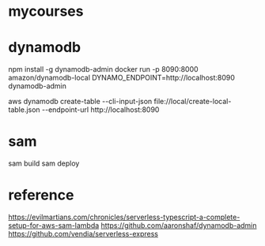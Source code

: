 # mycourses

# dynamodb

npm install -g dynamodb-admin
docker run -p 8090:8000 amazon/dynamodb-local
DYNAMO_ENDPOINT=http://localhost:8090 dynamodb-admin

aws dynamodb create-table --cli-input-json file://local/create-local-table.json --endpoint-url http://localhost:8090

# sam

sam build
sam deploy

# reference

https://evilmartians.com/chronicles/serverless-typescript-a-complete-setup-for-aws-sam-lambda
https://github.com/aaronshaf/dynamodb-admin
https://github.com/vendia/serverless-express
